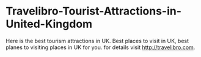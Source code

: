 # Travelibro-Tourist-Attractions-in-United-Kingdom
Here is the best tourism attractions in UK. Best places to visit in UK, best planes to visiting places in UK for you. for details visit http://travelibro.com.
